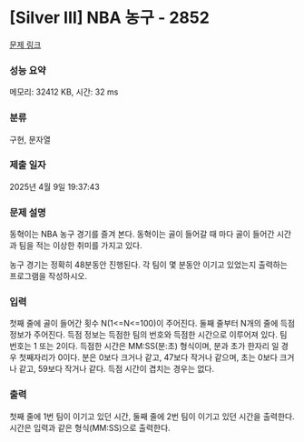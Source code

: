 # [Silver III] NBA 농구 - 2852 

[문제 링크](https://www.acmicpc.net/problem/2852) 

### 성능 요약

메모리: 32412 KB, 시간: 32 ms

### 분류

구현, 문자열

### 제출 일자

2025년 4월 9일 19:37:43

### 문제 설명

<p>동혁이는 NBA 농구 경기를 즐겨 본다. 동혁이는 골이 들어갈 때 마다 골이 들어간 시간과 팀을 적는 이상한 취미를 가지고 있다.</p>

<p>농구 경기는 정확히 48분동안 진행된다. 각 팀이 몇 분동안 이기고 있었는지 출력하는 프로그램을 작성하시오.</p>

### 입력 

 <p>첫째 줄에 골이 들어간 횟수 N(1<=N<=100)이 주어진다. 둘째 줄부터 N개의 줄에 득점 정보가 주어진다. 득점 정보는 득점한 팀의 번호와 득점한 시간으로 이루어져 있다. 팀 번호는 1 또는 2이다. 득점한 시간은 MM:SS(분:초) 형식이며, 분과 초가 한자리 일 경우 첫째자리가 0이다. 분은 0보다 크거나 같고, 47보다 작거나 같으며, 초는 0보다 크거나 같고, 59보다 작거나 같다. 득점 시간이 겹치는 경우는 없다.</p>

### 출력 

 <p>첫째 줄에 1번 팀이 이기고 있던 시간, 둘째 줄에 2번 팀이 이기고 있던 시간을 출력한다. 시간은 입력과 같은 형식(MM:SS)으로 출력한다.</p>

